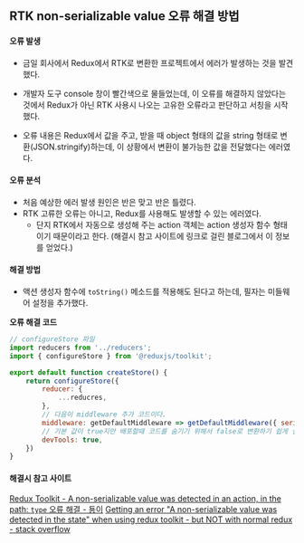 ## RTK non-serializable value 오류 해결 방법

#### 오류 발생
- 금일 회사에서 Redux에서 RTK로 변환한 프로젝트에서 에러가 발생하는 것을 발견했다.
- 개발자 도구 console 창이 빨간색으로 물들었는데, 이 오류를 해결하지 않았다는 것에서 Redux가 아닌 RTK 사용시 나오는 고유한 오류라고 판단하고 서칭을 시작했다.

- 오류 내용은 Redux에서 값을 주고, 받을 때 object 형태의 값을 string 형태로 변환(JSON.stringify)하는데, 이 상황에서 변환이 불가능한 값을 전달했다는 에러였다.

#### 오류 분석
- 처음 예상한 에러 발생 원인은 반은 맞고 반은 틀렸다.
- RTK 고류한 오류는 아니고, Redux를 사용해도 발생할 수 있는 에러였다.
    - 단지 RTK에서 자동으로 생성해 주는 action 객체는 action 생성자 함수 형태이기 때문이라고 한다. (해결시 참고 사이트에 링크로 걸린 블로그에서 이 정보를 얻었다.)

#### 해결 방법
- 액션 생성자 함수에 `toString()` 메소드를 적용해도 된다고 하는데, 필자는 미들웨어 설정을 추가했다.

**오류 해결 코드**
```js
// configureStore 파일
import reducers from '../reducers';
import { configureStore } from '@reduxjs/toolkit';

export default function createStore() {
    return configureStore({
        reducer: {
            ...reducres,
        },
        // 다음이 middleware 추가 코드이다.
        middleware: getDefaultMiddleware => getDefaultMiddleware({ serializableCheck: false }),
        // 기본 값이 true지만 배포할때 코드를 숨기기 위해서 false로 변환하기 쉽게 설정에 넣어놨다.
        devTools: true,
    })
}
```

#### 해결시 참고 사이트
[Redux Toolkit - A non-serializable value was detected in an action, in the path: `type` 오류 해결 - 둉이](https://guiyomi.tistory.com/116)
[Getting an error "A non-serializable value was detected in the state" when using redux toolkit - but NOT with normal redux - stack overflow](https://stackoverflow.com/questions/61704805/getting-an-error-a-non-serializable-value-was-detected-in-the-state-when-using)